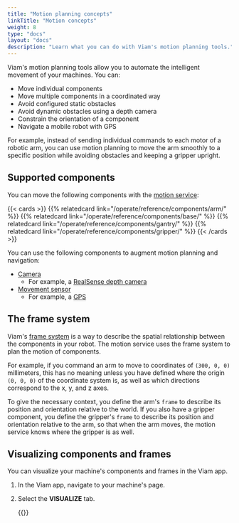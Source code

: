 ```yaml
---
title: "Motion planning concepts"
linkTitle: "Motion concepts"
weight: 8
type: "docs"
layout: "docs"
description: "Learn what you can do with Viam's motion planning tools."
---
```


Viam's motion planning tools allow you to automate the intelligent movement of your machines.
You can:

- Move individual components
- Move multiple components in a coordinated way
- Avoid configured static obstacles
- Avoid dynamic obstacles using a depth camera
- Constrain the orientation of a component
- Navigate a mobile robot with GPS

For example, instead of sending individual commands to each motor of a robotic arm, you can use motion planning to move the arm smoothly to a specific position while avoiding obstacles and keeping a gripper upright.

## Supported components

You can move the following components with the [motion service](/operate/reference/services/motion/):

{{< cards >}}
{{% relatedcard link="/operate/reference/components/arm/" %}}
{{% relatedcard link="/operate/reference/components/base/" %}}
{{% relatedcard link="/operate/reference/components/gantry/" %}}
{{% relatedcard link="/operate/reference/components/gripper/" %}}
{{< /cards >}}

You can use the following components to augment motion planning and navigation:

- [Camera](/operate/reference/components/camera/)
  - For example, a [RealSense depth camera](https://app.viam.com/module/viam/realsense)
- [Movement sensor](/operate/reference/components/movement-sensor/)
  - For example, a [GPS](https://app.viam.com/module/viam/gps)

## The frame system

Viam's [frame system](/operate/reference/services/frame-system/) is a way to describe the spatial relationship between the components in your robot.
The motion service uses the frame system to plan the motion of components.

For example, if you command an arm to move to coordinates of `(300, 0, 0)` millimeters, this has no meaning unless you have defined where the origin `(0, 0, 0)` of the coordinate system is, as well as which directions correspond to the x, y, and z axes.

To give the necessary context, you define the arm's `frame` to describe its position and orientation relative to the world.
If you also have a gripper component, you define the gripper's `frame` to describe its position and orientation relative to the arm, so that when the arm moves, the motion service knows where the gripper is as well.

## Visualizing components and frames

You can visualize your machine's components and frames in the Viam app.

1. In the Viam app, navigate to your machine's page.
1. Select the **VISUALIZE** tab.

   {{<imgproc src="/services/frame-system/viz-tab.png" resize="x1100" declaredimensions=true alt="Visualization of a number of objects seemingly floating in space above a grid." style="max-width:600px" class="shadow" >}}
